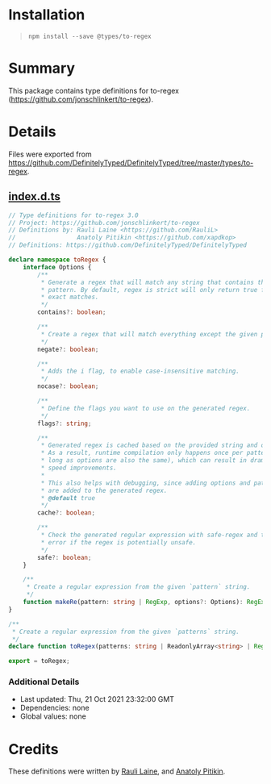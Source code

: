 # Installation
> `npm install --save @types/to-regex`

# Summary
This package contains type definitions for to-regex (https://github.com/jonschlinkert/to-regex).

# Details
Files were exported from https://github.com/DefinitelyTyped/DefinitelyTyped/tree/master/types/to-regex.
## [index.d.ts](https://github.com/DefinitelyTyped/DefinitelyTyped/tree/master/types/to-regex/index.d.ts)
````ts
// Type definitions for to-regex 3.0
// Project: https://github.com/jonschlinkert/to-regex
// Definitions by: Rauli Laine <https://github.com/RauliL>
//                 Anatoly Pitikin <https://github.com/xapdkop>
// Definitions: https://github.com/DefinitelyTyped/DefinitelyTyped

declare namespace toRegex {
    interface Options {
        /**
         * Generate a regex that will match any string that contains the given
         * pattern. By default, regex is strict will only return true for
         * exact matches.
         */
        contains?: boolean;

        /**
         * Create a regex that will match everything except the given pattern.
         */
        negate?: boolean;

        /**
         * Adds the i flag, to enable case-insensitive matching.
         */
        nocase?: boolean;

        /**
         * Define the flags you want to use on the generated regex.
         */
        flags?: string;

        /**
         * Generated regex is cached based on the provided string and options.
         * As a result, runtime compilation only happens once per pattern (as
         * long as options are also the same), which can result in dramatic
         * speed improvements.
         *
         * This also helps with debugging, since adding options and pattern
         * are added to the generated regex.
         * @default true
         */
        cache?: boolean;

        /**
         * Check the generated regular expression with safe-regex and throw an
         * error if the regex is potentially unsafe.
         */
        safe?: boolean;
    }

    /**
     * Create a regular expression from the given `pattern` string.
     */
    function makeRe(pattern: string | RegExp, options?: Options): RegExp;
}

/**
 * Create a regular expression from the given `patterns` string.
 */
declare function toRegex(patterns: string | ReadonlyArray<string> | RegExp, options?: toRegex.Options): RegExp;

export = toRegex;

````

### Additional Details
 * Last updated: Thu, 21 Oct 2021 23:32:00 GMT
 * Dependencies: none
 * Global values: none

# Credits
These definitions were written by [Rauli Laine](https://github.com/RauliL), and [Anatoly Pitikin](https://github.com/xapdkop).
